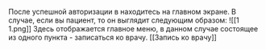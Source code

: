 После успешной авторизации в находитесь на главном экране. В случае, если вы пациент, то он выглядит следующим образом:
![[1 1.png]]
Здесь отображается главное меню, в данном случае состоящее из одного пункта - записаться ко врачу.
[[Запись ко врачу]]


